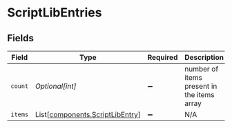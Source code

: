 # ScriptLibEntries


## Fields

| Field                                                                        | Type                                                                         | Required                                                                     | Description                                                                  |
| ---------------------------------------------------------------------------- | ---------------------------------------------------------------------------- | ---------------------------------------------------------------------------- | ---------------------------------------------------------------------------- |
| `count`                                                                      | *Optional[int]*                                                              | :heavy_minus_sign:                                                           | number of items present in the items array                                   |
| `items`                                                                      | List[[components.ScriptLibEntry](../../models/components/scriptlibentry.md)] | :heavy_minus_sign:                                                           | N/A                                                                          |